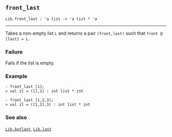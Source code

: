 ## `front_last`

``` hol4
Lib.front_last : 'a list -> 'a list * 'a
```

------------------------------------------------------------------------

Takes a non-empty list `L` and returns a pair `(front,last)` such that
`front @ [last] = L`.

### Failure

Fails if the list is empty.

### Example

``` hol4
- front_last [1];
> val it = ([],1) : int list * int

- front_last [1,2,3];
> val it = ([1,2],3) : int list * int
```

### See also

[`Lib.butlast`](#Lib.butlast), [`Lib.last`](#Lib.last)
